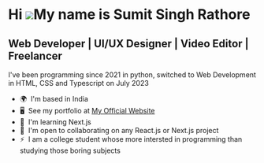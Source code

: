 <!--
**developer-sumit/developer-sumit** is a ✨ _special_ ✨ repository because its `README.md` (this file) appears on your GitHub profile.

Here are some ideas to get you started:

- 🔭 I’m currently working on ...
- 🌱 I’m currently learning ...
- 👯 I’m looking to collaborate on ...
- 🤔 I’m looking for help with ...
- 💬 Ask me about ...
- 📫 How to reach me: ...
- 😄 Pronouns: ...
- ⚡ Fun fact: ...
-->

Hi ![](https://user-images.githubusercontent.com/18350557/176309783-0785949b-9127-417c-8b55-ab5a4333674e.gif)My name is Sumit Singh Rathore
===========================================================================================================================================

Web Developer | UI/UX Designer | Video Editor | Freelancer
----------------------------------------------------------

I've been programming since 2021 in python, switched to Web Development in HTML, CSS and Typescript on July 2023

*   🌍  I'm based in India
*   🖥️  See my portfolio at [My Official Website](http://giantguy.web.app)
*   🧠  I'm learning Next.js
*   🤝  I'm open to collaborating on any React.js or Next.js project
*   ⚡  I am a college student whose more intersted in programming than studying those boring subjects
